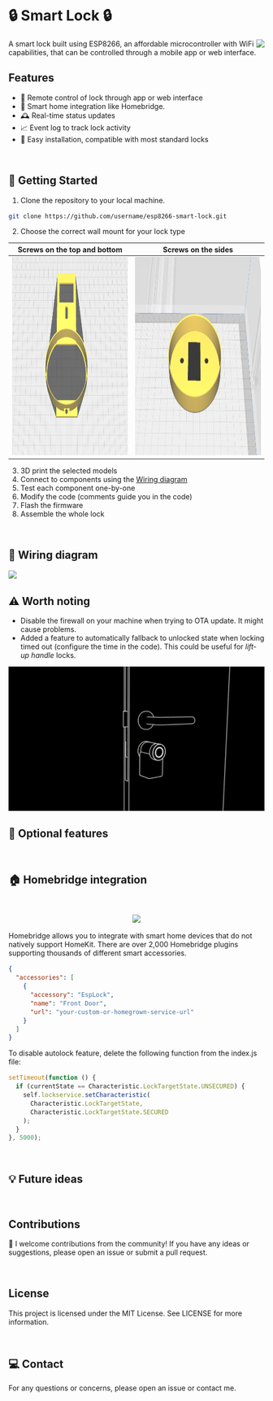 # 🔒 Smart Lock 🔒

<img src="https://freesvg.org/img/1543428916.png" align="right" height="220">

A smart lock built using ESP8266, an affordable microcontroller with WiFi capabilities, that can be controlled through a mobile app or web interface.

## Features

- 📱 Remote control of lock through app or web interface
- 🔐 Smart home integration like Homebridge.
- 🕰️ Real-time status updates
- 📈 Event log to track lock activity
- 🔨 Easy installation, compatible with most standard locks

<br>

## 🚀 Getting Started

1. Clone the repository to your local machine.

```bash
git clone https://github.com/username/esp8266-smart-lock.git
```

2. Choose the correct wall mount for your lock type

|                                   Screws on the top and bottom                                    |                                        Screws on the sides                                         |
| :-----------------------------------------------------------------------------------------------: | :------------------------------------------------------------------------------------------------: |
| <img src="images/supported_wall_mount.png" height="390"> | <img src="images/screws_top_and_bottom.png" height="390"> |

3. 3D print the selected models
4. Connect to components using the [Wiring diagram](#wiring-diagram)
5. Test each component one-by-one
6. Modify the code (comments guide you in the code)
7. Flash the firmware
8. Assemble the whole lock

<br>

## 🔌 Wiring diagram

<img src="https://pressbooks.bccampus.ca/basicmotorcontrol/wp-content/uploads/sites/887/2020/01/Wiring-Diagram-Pushbutton-1024x764.png" height="290">

<br>

## ⚠️ **Worth noting**

* Disable the firewall on your machine when trying to OTA update. It might cause problems.
* Added a feature to automatically fallback to unlocked state when locking timed out (configure the time in the code). This could be useful for *lift-up handle* locks.
<img src="images/Lift-Up-Handle-Animation-2.gif" >

<br>

## 🔴 Optional features

<br>

## 🏠 Homebridge integration

<br>

<p align="center">
<img src="https://homekitnews.com/wp-content/uploads/2019/06/UI-SETTINGS-HOME2-IOS13.jpg" height=300>
</p>

Homebridge allows you to integrate with smart home devices that do not natively support HomeKit. There are over 2,000 Homebridge plugins supporting thousands of different smart accessories.

```json
{
  "accessories": [
    {
      "accessory": "EspLock",
      "name": "Front Door",
      "url": "your-custom-or-homegrown-service-url"
    }
  ]
}
```

To disable autolock feature, delete the following function from the index.js file:

```js
setTimeout(function () {
  if (currentState == Characteristic.LockTargetState.UNSECURED) {
    self.lockservice.setCharacteristic(
      Characteristic.LockTargetState,
      Characteristic.LockTargetState.SECURED
    );
  }
}, 5000);
```

<br>

## 💡 Future ideas

<br>

## Contributions

🙏 I welcome contributions from the community! If you have any ideas or suggestions, please open an issue or submit a pull request.

<br>

## License

This project is licensed under the MIT License. See LICENSE for more information.

<br>

## 💻 Contact

For any questions or concerns, please open an issue or contact me.
